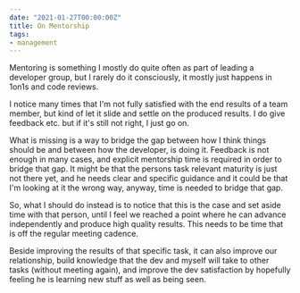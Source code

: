 ```yaml
---
date: "2021-01-27T00:00:00Z"
title: On Mentorship
tags:
- management
---
```


Mentoring is something I mostly do quite often as part of leading a developer group, but I rarely do it consciously, it mostly just happens in 1on1s and code reviews.

I notice many times that I'm not fully satisfied with the end results of a team member, but kind of let it slide and settle on the produced results. I do give feedback etc. but if it's still not right, I just go on.

What is missing is a way to bridge the gap between how I think things should be and between how the developer, is doing it. Feedback is not enough in many cases, and explicit mentorship time is required in order to bridge that gap. It might be that the persons task relevant maturity is just not there yet, and he needs clear and specific guidance and it could be that I'm looking at it the wrong way, anyway, time is needed to bridge that gap.

So, what I should do instead is to notice that this is the case and set aside time with that person, until I feel we reached a point where he can advance independently and produce high quality results. This needs to be time that is off the regular meeting cadence.

Beside improving the results of that specific task, it can also improve our relationship, build knowledge that the dev and myself will take to other tasks (without meeting again), and improve the dev satisfaction by hopefully feeling he is learning new stuff as well as being seen.
